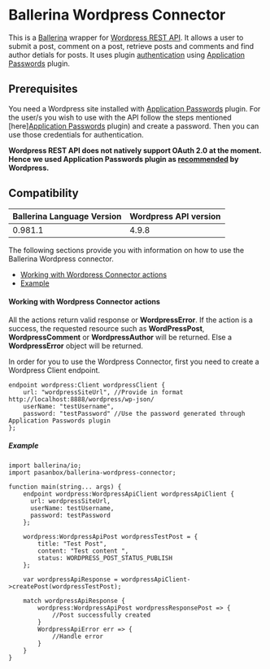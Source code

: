 # Ballerina Wordpress Connector
This is a [Ballerina](http://ballerina.io) wrapper for [Wordpress REST API](https://developer.wordpress.org/rest-api/).
It allows a user to submit a post, comment on a post, retrieve posts and comments and find author detials for posts.
It uses plugin [authentication](https://developer.wordpress.org/rest-api/using-the-rest-api/authentication/) using [Application Passwords](https://wordpress.org/plugins/application-passwords/) plugin.

## Prerequisites 
You need a Wordpress site installed with [Application Passwords](https://wordpress.org/plugins/application-passwords/) plugin.
For the user/s you wish to use with the API follow the steps mentioned [here][Application Passwords](https://wordpress.org/plugins/application-passwords/) plugin) and create a password. Then you can use those credentials for authentication.

**Wordpress REST API does not natively support OAuth 2.0 at the moment. Hence we used Application Passwords plugin as [recommended](https://developer.wordpress.org/rest-api/using-the-rest-api/authentication/#authentication-plugins) by Wordpress.**

## Compatibility
| Ballerina Language Version | Wordpress API version  |
| -------------------------- | --------------------   |
| 0.981.1                    | 4.9.8                  |


The following sections provide you with information on how to use the Ballerina Wordpress connector.

- [Working with Wordpress Connector actions](#working-with-wordpress-connector-actions)
- [Example](#example)


#### Working with Wordpress Connector actions

All the actions return valid response or **WordpressError**. If the action is a success, the requested resource such as **WordPressPost**, **WordpressComment** or **WordpressAuthor** will be returned. Else a **WordpressError** object will be returned.

In order for you to use the Wordpress Connector, first you need to create a Wordpress Client endpoint.

```ballerina
endpoint wordpress:Client wordpressClient {
    url: "wordpressSiteUrl", //Provide in format http://localhost:8888/wordpress/wp-json/
    userName: "testUsername",
    password: "testPassword" //Use the password generated through Application Passwords plugin 
};
```

##### Example

```ballerina
import ballerina/io;
import pasanbox/ballerina-wordpress-connector;

function main(string... args) {
    endpoint wordpress:WordpressApiClient wordpressApiClient {
      url: wordpressSiteUrl,
      userName: testUsername,
      password: testPassword   
    };
    
    wordpress:WordpressApiPost wordpressTestPost = {
        title: "Test Post",
        content: "Test content ",
        status: WORDPRESS_POST_STATUS_PUBLISH
    };
   
    var wordpressApiResponse = wordpressApiClient->createPost(wordpressTestPost);

    match wordpressApiResponse {
        wordpress:WordpressApiPost wordpressResponsePost => {
            //Post successfully created
        }
        WordpressApiError err => {
            //Handle error
        }
    }
}
```


